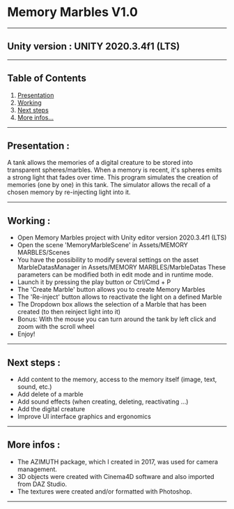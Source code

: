 # Memory Marbles V1.0
***
## Unity version : UNITY 2020.3.4f1 (LTS)
***
## Table of Contents
1. [Presentation](#presentation)
2. [Working](#working)
3. [Next steps](#next-steps)
4. [More infos...](#more-infos)
***
<a name="presentation"/></a>
## Presentation :
A tank allows the memories of a digital creature to be stored into transparent spheres/marbles.
When a memory is recent, it's spheres emits a strong light that fades over time.
This program simulates the creation of memories (one by one) in this tank.
The simulator allows the recall of a chosen memory by re-injecting light into it.
***
<a name="working"/></a>
## Working :
- Open Memory Marbles project with Unity editor version 2020.3.4f1 (LTS)
- Open the scene 'MemoryMarbleScene' in Assets/MEMORY MARBLES/Scenes
- You have the possibility to modify several settings on the asset MarbleDatasManager in Assets/MEMORY MARBLES/MarbleDatas
These parameters can be modified both in edit mode and in runtime mode.
- Launch it by pressing the play button or Ctrl/Cmd + P
- The 'Create Marble' button allows you to create Memory Marbles
- The 'Re-inject' button allows to reactivate the light on a defined Marble
- The Dropdown box allows the selection of a Marble that has been created (to then reinject light into it)
- Bonus: With the mouse you can turn around the tank by left click and zoom with the scroll wheel
- Enjoy!
***
<a name="next-steps"/></a>
## Next steps :
- Add content to the memory, access to the memory itself (image, text, sound, etc.)
- Add delete of a marble
- Add sound effects (when creating, deleting, reactivating ...)
- Add the digital creature
- Improve UI interface graphics and ergonomics
***
<a name="more-infos"/></a>
## More infos :
- The AZIMUTH package, which I created in 2017, was used for camera management.
- 3D objects were created with Cinema4D software and also imported from DAZ Studio.
- The textures were created and/or formatted with Photoshop.
***
